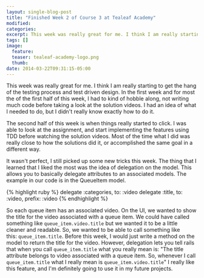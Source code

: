```yaml
---
layout: single-blog-post
title: "Finished Week 2 of Course 3 at Tealeaf Academy"
modified:
categories:
excerpt: This week was really great for me. I think I am really starting to get the hang of the testing process and test driven design. In the first week and for most the of the first half of this week, I had to kind of hobble along, not writing much code before taking a look at the solution videos. I had an idea of what I needed to do, but I didn't really know exactly how to do it.
tags: []
image:
  feature:
  teaser: tealeaf-academy-logo.png
  thumb:
date: 2014-03-22T09:31:15-05:00
---
```


This week was really great for me. I think I am really starting to get the hang of the testing process and test driven design. In the first week and for most the of the first half of this week, I had to kind of hobble along, not writing much code before taking a look at the solution videos. I had an idea of what I needed to do, but I didn't really know exactly how to do it.

The second half of this week is when things really started to click. I was able to look at the assignment, and start implementing the features using TDD before watching the solution videos. Most of the time what I did was really close to how the solutions did it, or accomplished the same goal in a different way.

It wasn't perfect, I still picked up some new tricks this week. The thing that I learned that I liked the most was the idea of delegation on the model. This allows you to basically delegate attributes to an associated models. The example in our code is in the QueueItem model.

{% highlight ruby %}
delegate :categories, to: :video
delegate :title, to: :video, prefix: :video
{% endhighlight %}

So each queue item has an associated video. On the UI, we wanted to show the title for the video associated with a queue item. We could have called something like <code class='highlight'>queue_item.video.title</code> but we wanted it to be a little cleaner and readable. So, we wanted to be able to call something like this: <code class='highlight'>queue_item.title</code>. Before this week, I would just write a method on the model to return the title for the video. However, delegation lets you tell rails that when you call <code class='highlight'>queue_item.title</code> what you really mean is: "The title attribute belongs to video associated with a queue item. So, whenever I call <code class='highlight'>queue_item.title</code> what I really mean is <code class='highlight'>queue_item.video.title</code>" I really like this feature, and I'm definitely going to use it in my future projects.